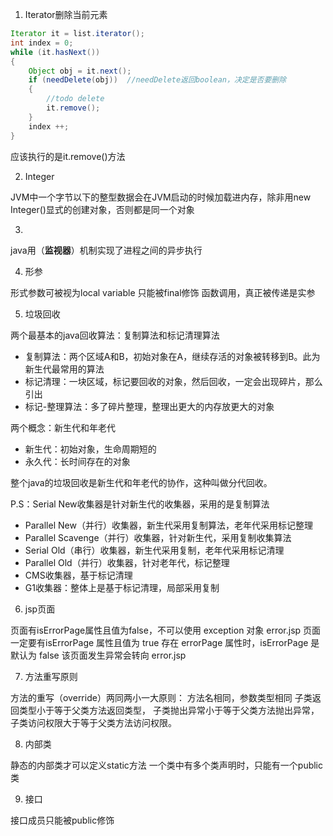 1. Iterator删除当前元素
```java
Iterator it = list.iterator();
int index = 0;
while (it.hasNext())
{
    Object obj = it.next();
    if (needDelete(obj))  //needDelete返回boolean，决定是否要删除
    {
        //todo delete
        it.remove();
    }
    index ++;
}
```
应该执行的是it.remove()方法

2. Integer

JVM中一个字节以下的整型数据会在JVM启动的时候加载进内存，除非用new Integer()显式的创建对象，否则都是同一个对象

3.
java用（**监视器**）机制实现了进程之间的异步执行

4. 形参

形式参数可被视为local variable
只能被final修饰
函数调用，真正被传递是实参

5. 垃圾回收

两个最基本的java回收算法：复制算法和标记清理算法
* 复制算法：两个区域A和B，初始对象在A，继续存活的对象被转移到B。此为新生代最常用的算法
* 标记清理：一块区域，标记要回收的对象，然后回收，一定会出现碎片，那么引出
 * 标记-整理算法：多了碎片整理，整理出更大的内存放更大的对象

两个概念：新生代和年老代
* 新生代：初始对象，生命周期短的
* 永久代：长时间存在的对象

整个java的垃圾回收是新生代和年老代的协作，这种叫做分代回收。

P.S：Serial New收集器是针对新生代的收集器，采用的是复制算法
* Parallel New（并行）收集器，新生代采用复制算法，老年代采用标记整理
* Parallel  Scavenge（并行）收集器，针对新生代，采用复制收集算法
* Serial Old（串行）收集器，新生代采用复制，老年代采用标记清理
* Parallel   Old（并行）收集器，针对老年代，标记整理
* CMS收集器，基于标记清理
* G1收集器：整体上是基于标记清理，局部采用复制

6. jsp页面

页面有isErrorPage属性且值为false，不可以使用 exception 对象
error.jsp 页面一定要有isErrorPage 属性且值为 true
存在 errorPage 属性时，isErrorPage 是默认为 false
该页面发生异常会转向 error.jsp

7. 方法重写原则

方法的重写（override）两同两小一大原则：
方法名相同，参数类型相同
子类返回类型小于等于父类方法返回类型，
子类抛出异常小于等于父类方法抛出异常，
子类访问权限大于等于父类方法访问权限。

8. 内部类

静态的内部类才可以定义static方法
一个类中有多个类声明时，只能有一个public类

9. 接口

接口成员只能被public修饰